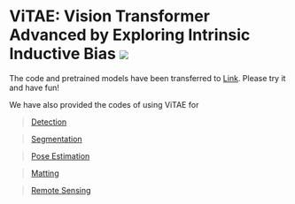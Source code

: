 <h1 align="left">ViTAE: Vision Transformer Advanced by Exploring Intrinsic Inductive Bias <a href="https://arxiv.org/pdf/2106.03348.pdf"><img  src="https://img.shields.io/badge/arXiv-Paper-<COLOR>.svg" ></a>
</a> </h1> 

The code and pretrained models have been transferred to [Link](https://github.com/ViTAE-Transformer/ViTAE-Transformer). Please try it and have fun!

We have also provided the codes of using ViTAE for 

> [Detection](https://github.com/ViTAE-Transformer/ViTAE-Transformer/tree/main/Object-Detection)

> [Segmentation](https://github.com/ViTAE-Transformer/ViTAE-Transformer/tree/main/Semantic-Segmentation)

> [Pose Estimation](https://github.com/ViTAE-Transformer/ViTAE-Transformer/tree/main/Animal-Pose-Estimation)

> [Matting](https://github.com/ViTAE-Transformer/ViTAE-Transformer-Matting)

> [Remote Sensing](https://github.com/ViTAE-Transformer/ViTAE-Transformer-Remote-Sensing)
